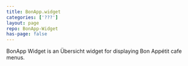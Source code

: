 ```yaml
---
title: BonApp.widget
categories: ['???']
layout: page
repo: BonApp-Widget
has-page: false
---
```


BonApp Widget is an Übersicht widget for displaying Bon Appétit cafe menus.
